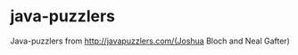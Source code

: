 java-puzzlers
=============

Java-puzzlers from http://javapuzzlers.com/(Joshua Bloch and Neal Gafter)